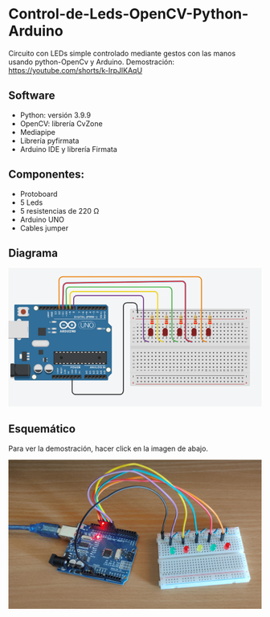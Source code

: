 # Control-de-Leds-OpenCV-Python-Arduino
Circuito con LEDs simple controlado mediante gestos con las manos usando python-OpenCv y Arduino.
Demostración: https://youtube.com/shorts/k-IrpJlKAqU

## Software 
- Python: versión 3.9.9
- OpenCV: librería CvZone
- Mediapipe
- Librería pyfirmata
- Arduino IDE y librería Firmata 

## Componentes:
- Protoboard
- 5 Leds
- 5 resistencias de 220 Ω
- Arduino UNO
- Cables jumper

## Diagrama

![alt text](./Imagenes/diagrama.PNG)

## Esquemático
Para ver la demostración, hacer click en la imagen de abajo.

[<img src="./Imagenes/esquematico.jpg">](https://youtube.com/shorts/k-IrpJlKAqU)
